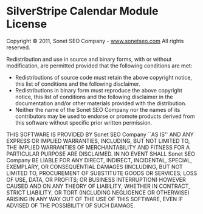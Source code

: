 SilverStripe Calendar Module License
=======================================

Copyright &copy; 2011, Sonet SEO Company - www.sonetseo.com
All rights reserved.

Redistribution and use in source and binary forms, with or without modification,
are permitted provided that the following conditions are met:

   * Redistributions of source code must retain the above copyright
     notice, this list of conditions and the following disclaimer.
   * Redistributions in binary form must reproduce the above copyright
     notice, this list of conditions and the following disclaimer in the
     documentation and/or other materials provided with the distribution.
   * Neither the name of the Sonet SEO Company nor the
     names of its contributors may be used to endorse or promote products
     derived from this software without specific prior written permission.

THIS SOFTWARE IS PROVIDED BY Sonet SEO Company ``AS IS'' AND ANY
EXPRESS OR IMPLIED WARRANTIES, INCLUDING, BUT NOT LIMITED TO, THE IMPLIED
WARRANTIES OF MERCHANTABILITY AND FITNESS FOR A PARTICULAR PURPOSE ARE
DISCLAIMED. IN NO EVENT SHALL Sonet SEO Company BE LIABLE FOR ANY
DIRECT, INDIRECT, INCIDENTAL, SPECIAL, EXEMPLARY, OR CONSEQUENTIAL DAMAGES
(INCLUDING, BUT NOT LIMITED TO, PROCUREMENT OF SUBSTITUTE GOODS OR SERVICES;
LOSS OF USE, DATA, OR PROFITS; OR BUSINESS INTERRUPTION) HOWEVER CAUSED AND
ON ANY THEORY OF LIABILITY, WHETHER IN CONTRACT, STRICT LIABILITY, OR TORT
(INCLUDING NEGLIGENCE OR OTHERWISE) ARISING IN ANY WAY OUT OF THE USE OF THIS
SOFTWARE, EVEN IF ADVISED OF THE POSSIBILITY OF SUCH DAMAGE.